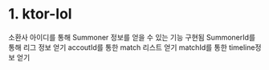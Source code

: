 
# 1. ktor-lol
소환사 아이디를 통해 Summoner 정보를 얻을 수 있는 기능 구현됨
SummonerId를 통해 리그 정보 얻기
accoutId를 통한 match 리스트 얻기
matchId를 통한 timeline정보 얻기
